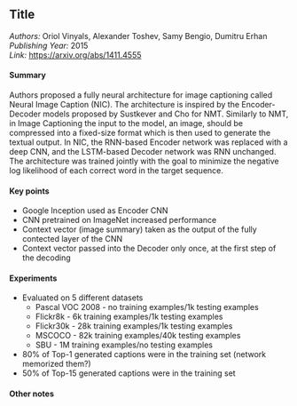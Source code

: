 ## Title
_Authors:_ Oriol Vinyals, Alexander Toshev, Samy Bengio, Dumitru Erhan  
_Publishing Year:_  2015  
_Link:_ https://arxiv.org/abs/1411.4555  

#### Summary
Authors proposed a fully neural architecture for image captioning called Neural Image Caption (NIC). The architecture is inspired by the Encoder-Decoder models proposed by Sustkever and Cho for NMT. Similarly to NMT, in Image Captioning the input to the model, an image, should be compressed into a fixed-size format which is then used to generate the textual output. In NIC, the RNN-based Encoder network was replaced with a deep CNN, and the LSTM-based Decoder network was RNN unchanged. The architecture was trained jointly with the goal to minimize the negative log likelihood of each correct word in the target sequence. 


#### Key points
- Google Inception used as Encoder CNN
- CNN pretrained on ImageNet increased performance
- Context vector (image summary) taken as the output of the fully contected layer of the CNN
- Context vector passed into the Decoder only once, at the first step of the decoding

#### Experiments
- Evaluated on 5 different datasets
  - Pascal VOC 2008 - no training examples/1k testing examples
  - Flickr8k - 6k training examples/1k testing examples 
  - Flickr30k - 28k training examples/1k testing examples
  - MSCOCO - 82k training examples/40k testing examples
  - SBU - 1M training examples/no testing examples
- 80% of Top-1 generated captions were in the training set (network memorized them?)
- 50% of Top-15 generated captions were in the training set

#### Other notes
